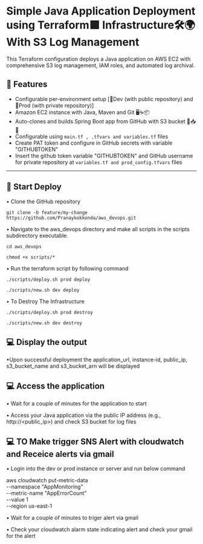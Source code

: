 # Simple Java Application Deployment using Terraform🟪	 Infrastructure🛠️🌍 With S3 Log Management
This Terraform configuration deploys a Java application on AWS EC2 with comprehensive S3 log management, IAM roles, and automated log archival.

## 🔧 Features

- Configurable per-environment setup [🧪Dev (with public repository) and 🚀Prod (with private repository)]
- Amazon EC2 instance with Java, Maven and Git 🖥️☕📦
- Auto-clones and builds Spring Boot app from GitHub with S3 bucket 🤖📥🔨
- Configurable using `main.tf , .tfvars and variables.tf` files
- Create PAT token and configure in GitHub secrets with variable "GITHUBTOKEN" 
- Insert the github token variable "GITHUBTOKEN" and GitHub username for private repository at `variables.tf and prod_config.tfvars` files 

---

## 🚀 Start Deploy
• Clone the GitHub repository

`git clone -b feature/my-change https://github.com/Pranaykokkonda/aws_devops.git`

• Navigate to the aws_devops directory and make all scripts in the scripts subdirectory executable.

`cd aws_devops`

`chmod +x scripts/*`

• Run the terraform script by following command

`./scripts/deploy.sh prod deploy`

`./scripts/new.sh dev deploy`

• To Destroy The Infrastructure 

`./scripts/deploy.sh prod destroy`

`./scripts/new.sh dev destroy`

## 💻 Display the output
•Upon successful deployment the application_url, instance-id, public_ip, s3_bucket_name and s3_bucket_arn will be displayed


## 💻 Access the application
• Wait for a couple of minutes for the application to start

• Access your Java application via the public IP address (e.g., http://<public_ip>) and check S3 bucket for log files

## 💻 TO Make trigger SNS Alert with cloudwatch and Receice alerts via gmail
• Login into the dev or prod instance or server and run below command

aws cloudwatch put-metric-data \
  --namespace "AppMonitoring" \
  --metric-name "AppErrorCount" \
  --value 1 \
  --region us-east-1

• Wait for a couple of minutes to triger alert via gmail

• Check your cloudwatch alarm state indicating alert and check your gmail for the alert 

